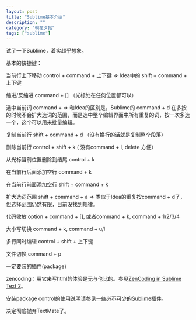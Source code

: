 ```yaml
---
layout: post
title: "Sublime基本介绍"
description: ""
category: "朝花夕拾"
tags: ["sublime"]
---
```


试了一下Sublime，着实超乎想象。

基本的快捷键：

当前行上下移动 control + command + 上下键 => Idea中的 shift + command + 上下键

缩进/反缩进 command + [] （光标处在任何位置都可以）

选中当前词 command +  => 和Idea的区别是，Sublime的 command + d 在多按的时候不会扩大选词的范围，而是选中整个编辑界面中所有重复的词，按一次多选一个，这个可以用来批量编辑。

复制当前行 shift + command + d （没有换行的话就是复制整个段落）

删除当前行 control + shift + k ( 没有command + l, delete 方便）

从光标当前位置删除到结尾 control + k

在当前行后面添加空行 command + k

在当前行前面添加空行 shift + command + k

扩大选词范围 shift + command + a => 类似于Idea的重复按command + d了，但选择范围仍然有限，目前没找到规律。

代码收放 option + command + [], 或者command + k, command + 1/2/3/4

大小写切换 command + k, command + u/l

多行同时编辑 control + shift + 上下键

文件切换 command + p

一定要装的插件(package)

zencoding：用它来写html的体验是无与伦比的。参见<a href="http://lucifr.com/139231/zencoding-in-sublime-text-2/">ZenCoding in Sublime Text 2</a>。

安装package control的使用说明请参见<a href="http://www.qianduan.net/essential-to-sublime-the-text-2-plugins.html">一些必不可少的Sublime插件</a>。

决定彻底抛弃TextMate了。
